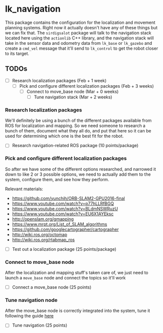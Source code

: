 # lk\_navigation
This package contains the configuration for the localization and movement planning systems.
Right now it actually doesn't have any of these things but we can fix that.
The `sirdigsalot` package will talk to the navigation stack located here using the `actionlib` C++ library, and the navigation stack will take in the sensor data and odometry data from `lk_base` or `lk_gazebo` and create a `cmd_vel` message that it'll send to `lk_control` to get the robot closer to its target.

## TODOs
- [ ] Research localization packages (Feb + 1 week)
  - [ ] Pick and configure different localization packages (Feb + 3 weeks)
    - [ ] Connect to move\_base node (Mar + 0 weeks)
        - [ ] Tune navigation stack (Mar + 2 weeks)

### Research localization packages
We'll definitely be using a bunch of the different packages available from ROS for localization and mapping.
So we need someone to research a bunch of them, document what they all do, and put that here so it can be used for determining which one is the best fit for the robot.

- [ ] Research navigation-related ROS package (10 points/package)

### Pick and configure different localization packages
So after we have some of the different options researched, and narrowed it down to like 2 or 3 possible options, we need to actually add them to the system, configure them, and see how they perform.

Relevant materials:
- https://github.com/yunchih/ORB-SLAM2-GPU2016-final
- https://www.youtube.com/watch?v=p77hLLRfBGQ
- https://www.youtube.com/watch?v=BLdmNSWRuzU
- https://www.youtube.com/watch?v=EU6X1AYEksc
- http://openslam.org/gmapping
- https://www.mrpt.org/List_of_SLAM_algorithms
- https://github.com/googlecartographer/cartographer
- http://wiki.ros.org/octomap
- http://wiki.ros.org/rtabmap_ros

- [ ] Test out a localization package (25 points/package)

### Connect to move\_base node
After the localization and mapping stuff's taken care of, we just need to launch a `move_base` node and connect the topics so it'll work

- [ ] Connect a move\_base node (25 points)

### Tune navigation node
After the move\_base node is correctly integrated into the system, tune it following the guide [here](http://kaiyuzheng.me/documents/navguide.pdf)

- [ ] Tune navigation (25 points)
